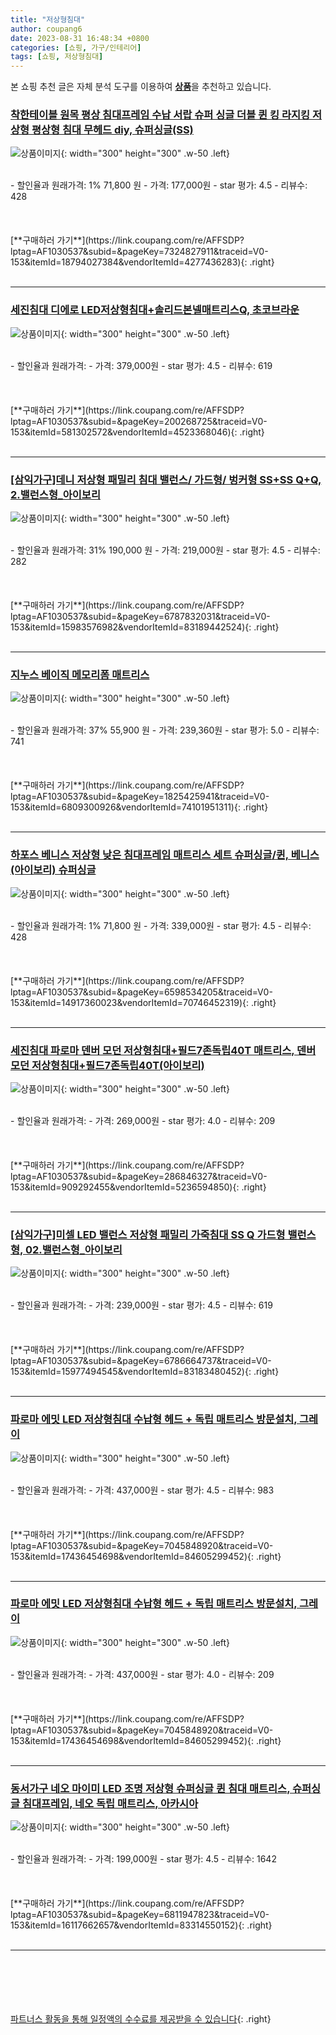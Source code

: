 ```yaml
---
title: "저상형침대"
author: coupang6
date: 2023-08-31 16:48:34 +0800
categories: [쇼핑, 가구/인테리어]
tags: [쇼핑, 저상형침대]
---
```


본 쇼핑 추천 글은 자체 분석 도구를 이용하여 [**상품**](https://link.coupang.com/a/bao1ui)을 추천하고 있습니다.

### [착한테이블 원목 평상 침대프레임 수납 서랍 슈퍼 싱글 더블 퀸 킹 라지킹 저상형 평상형 침대 무헤드 diy, 슈퍼싱글(SS)](https://link.coupang.com/re/AFFSDP?lptag=AF1030537&subid=&pageKey=7324827911&traceid=V0-153&itemId=18794027384&vendorItemId=4277436283)

![상품이미지](https://thumbnail7.coupangcdn.com/thumbnails/remote/230x230ex/image/vendor_inventory/7c2d/28bc569bddd4c4bcf38bf9febbff55fbda368912b23c68a1b9f66c4a917b.jpg){: width="300" height="300" .w-50 .left}


<br>
- 할인율과 원래가격: 1%  71,800   원
- 가격: 177,000원
- star 평가: 4.5
- 리뷰수: 428
<br>
<br>
<br>
<br>
[**구매하러 가기**](https://link.coupang.com/re/AFFSDP?lptag=AF1030537&subid=&pageKey=7324827911&traceid=V0-153&itemId=18794027384&vendorItemId=4277436283){: .right}
<br>
<br>

---

### [세진침대 디에로 LED저상형침대+솔리드본넬매트리스Q, 초코브라운](https://link.coupang.com/re/AFFSDP?lptag=AF1030537&subid=&pageKey=200268725&traceid=V0-153&itemId=581302572&vendorItemId=4523368046)

![상품이미지](https://thumbnail8.coupangcdn.com/thumbnails/remote/230x230ex/image/vendor_inventory/beb7/db728a1819989930ca8cb86e5bf7680441504aee74bcce2832dc6661f5fd.jpg){: width="300" height="300" .w-50 .left}


<br>
- 할인율과 원래가격: 
- 가격: 379,000원
- star 평가: 4.5
- 리뷰수: 619
<br>
<br>
<br>
<br>
[**구매하러 가기**](https://link.coupang.com/re/AFFSDP?lptag=AF1030537&subid=&pageKey=200268725&traceid=V0-153&itemId=581302572&vendorItemId=4523368046){: .right}
<br>
<br>

---

### [[삼익가구]데니 저상형 패밀리 침대 밸런스/ 가드형/ 벙커형 SS+SS Q+Q, 2.밸런스형_아이보리](https://link.coupang.com/re/AFFSDP?lptag=AF1030537&subid=&pageKey=6787832031&traceid=V0-153&itemId=15983576982&vendorItemId=83189442524)

![상품이미지](https://thumbnail8.coupangcdn.com/thumbnails/remote/230x230ex/image/vendor_inventory/4b4f/5a240e8917b9c3c539cff17e3762a967d2b11993ea37a4ad3d832388e752.jpg){: width="300" height="300" .w-50 .left}


<br>
- 할인율과 원래가격: 31%  190,000   원
- 가격: 219,000원
- star 평가: 4.5
- 리뷰수: 282
<br>
<br>
<br>
<br>
[**구매하러 가기**](https://link.coupang.com/re/AFFSDP?lptag=AF1030537&subid=&pageKey=6787832031&traceid=V0-153&itemId=15983576982&vendorItemId=83189442524){: .right}
<br>
<br>

---

### [지누스 베이직 메모리폼 매트리스](https://link.coupang.com/re/AFFSDP?lptag=AF1030537&subid=&pageKey=1825425941&traceid=V0-153&itemId=6809300926&vendorItemId=74101951311)

![상품이미지](https://thumbnail10.coupangcdn.com/thumbnails/remote/230x230ex/image/rs_quotation_api/he7twe8m/1a519b85edea467d8f7e199d4f8dd4f3.jpg){: width="300" height="300" .w-50 .left}


<br>
- 할인율과 원래가격: 37%  55,900   원
- 가격: 239,360원
- star 평가: 5.0
- 리뷰수: 741
<br>
<br>
<br>
<br>
[**구매하러 가기**](https://link.coupang.com/re/AFFSDP?lptag=AF1030537&subid=&pageKey=1825425941&traceid=V0-153&itemId=6809300926&vendorItemId=74101951311){: .right}
<br>
<br>

---

### [하포스 베니스 저상형 낮은 침대프레임 매트리스 세트 슈퍼싱글/퀸, 베니스(아이보리) 슈퍼싱글](https://link.coupang.com/re/AFFSDP?lptag=AF1030537&subid=&pageKey=6598534205&traceid=V0-153&itemId=14917360023&vendorItemId=70746452319)

![상품이미지](https://thumbnail6.coupangcdn.com/thumbnails/remote/230x230ex/image/vendor_inventory/4ced/88ad3fb12d27b0cff2879cff2c77e0d7c2abc23a5a6f8bf579b42eb41238.jpg){: width="300" height="300" .w-50 .left}


<br>
- 할인율과 원래가격: 1%  71,800   원
- 가격: 339,000원
- star 평가: 4.5
- 리뷰수: 428
<br>
<br>
<br>
<br>
[**구매하러 가기**](https://link.coupang.com/re/AFFSDP?lptag=AF1030537&subid=&pageKey=6598534205&traceid=V0-153&itemId=14917360023&vendorItemId=70746452319){: .right}
<br>
<br>

---

### [세진침대 파로마 덴버 모던 저상형침대+필드7존독립40T 매트리스, 덴버 모던 저상형침대+필드7존독립40T(아이보리)](https://link.coupang.com/re/AFFSDP?lptag=AF1030537&subid=&pageKey=286846327&traceid=V0-153&itemId=909292455&vendorItemId=5236594850)

![상품이미지](https://thumbnail8.coupangcdn.com/thumbnails/remote/230x230ex/image/vendor_inventory/images/2019/08/12/9/6/24aae4e8-a6e5-451c-ab0e-1991ac139101.jpg){: width="300" height="300" .w-50 .left}


<br>
- 할인율과 원래가격: 
- 가격: 269,000원
- star 평가: 4.0
- 리뷰수: 209
<br>
<br>
<br>
<br>
[**구매하러 가기**](https://link.coupang.com/re/AFFSDP?lptag=AF1030537&subid=&pageKey=286846327&traceid=V0-153&itemId=909292455&vendorItemId=5236594850){: .right}
<br>
<br>

---

### [[삼익가구]미셀 LED 밸런스 저상형 패밀리 가죽침대 SS Q 가드형 밸런스형, 02.밸런스형_아이보리](https://link.coupang.com/re/AFFSDP?lptag=AF1030537&subid=&pageKey=6786664737&traceid=V0-153&itemId=15977494545&vendorItemId=83183480452)

![상품이미지](https://thumbnail6.coupangcdn.com/thumbnails/remote/230x230ex/image/vendor_inventory/4981/1c853c70f53d827365282a895621d42d15ada4f6bf90f4249f452a442ef6.jpg){: width="300" height="300" .w-50 .left}


<br>
- 할인율과 원래가격: 
- 가격: 239,000원
- star 평가: 4.5
- 리뷰수: 619
<br>
<br>
<br>
<br>
[**구매하러 가기**](https://link.coupang.com/re/AFFSDP?lptag=AF1030537&subid=&pageKey=6786664737&traceid=V0-153&itemId=15977494545&vendorItemId=83183480452){: .right}
<br>
<br>

---

### [파로마 에밋 LED 저상형침대 수납형 헤드 + 독립 매트리스 방문설치, 그레이](https://link.coupang.com/re/AFFSDP?lptag=AF1030537&subid=&pageKey=7045848920&traceid=V0-153&itemId=17436454698&vendorItemId=84605299452)

![상품이미지](https://thumbnail6.coupangcdn.com/thumbnails/remote/230x230ex/image/rs_quotation_api/zph9ntgl/3e92a9cf581a4b3f9ad3464b83bd7da5.jpg){: width="300" height="300" .w-50 .left}


<br>
- 할인율과 원래가격: 
- 가격: 437,000원
- star 평가: 4.5
- 리뷰수: 983
<br>
<br>
<br>
<br>
[**구매하러 가기**](https://link.coupang.com/re/AFFSDP?lptag=AF1030537&subid=&pageKey=7045848920&traceid=V0-153&itemId=17436454698&vendorItemId=84605299452){: .right}
<br>
<br>

---

### [파로마 에밋 LED 저상형침대 수납형 헤드 + 독립 매트리스 방문설치, 그레이](https://link.coupang.com/re/AFFSDP?lptag=AF1030537&subid=&pageKey=7045848920&traceid=V0-153&itemId=17436454698&vendorItemId=84605299452)

![상품이미지](https://thumbnail6.coupangcdn.com/thumbnails/remote/230x230ex/image/rs_quotation_api/zph9ntgl/3e92a9cf581a4b3f9ad3464b83bd7da5.jpg){: width="300" height="300" .w-50 .left}


<br>
- 할인율과 원래가격: 
- 가격: 437,000원
- star 평가: 4.0
- 리뷰수: 209
<br>
<br>
<br>
<br>
[**구매하러 가기**](https://link.coupang.com/re/AFFSDP?lptag=AF1030537&subid=&pageKey=7045848920&traceid=V0-153&itemId=17436454698&vendorItemId=84605299452){: .right}
<br>
<br>

---

### [동서가구 네오 마이미 LED 조명 저상형 슈퍼싱글 퀸 침대 매트리스, 슈퍼싱글 침대프레임, 네오 독립 매트리스, 아카시아](https://link.coupang.com/re/AFFSDP?lptag=AF1030537&subid=&pageKey=6811947823&traceid=V0-153&itemId=16117662657&vendorItemId=83314550152)

![상품이미지](https://thumbnail10.coupangcdn.com/thumbnails/remote/230x230ex/image/vendor_inventory/ab3e/380036242c2c9b11bbe133a960864b76b9dfa86edddd0c92c2bfb98ce16c.jpg){: width="300" height="300" .w-50 .left}


<br>
- 할인율과 원래가격: 
- 가격: 199,000원
- star 평가: 4.5
- 리뷰수: 1642
<br>
<br>
<br>
<br>
[**구매하러 가기**](https://link.coupang.com/re/AFFSDP?lptag=AF1030537&subid=&pageKey=6811947823&traceid=V0-153&itemId=16117662657&vendorItemId=83314550152){: .right}
<br>
<br>

---
<br><br><br><br><br> [파트너스 활동을 통해 일정액의 수수료를 제공받을 수 있습니다](https://link.coupang.com/a/bao1ui){: .right}